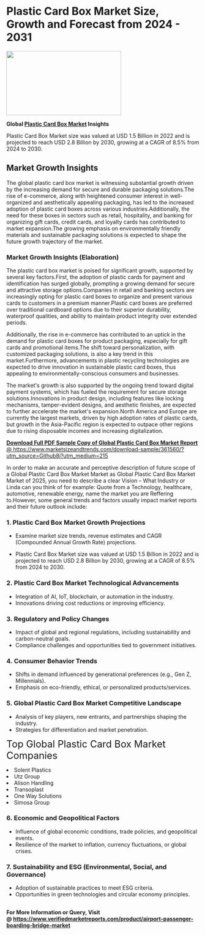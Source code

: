 <H1>Plastic Card Box Market Size, Growth and Forecast from 2024 - 2031</H1><img class="aligncenter size-medium wp-image-584254" src="https://thirdeyenews.in/wp-content/uploads/2024/09/Global-Market-Research-300x168.jpeg" alt="" width="300" height="168" /><p><strong>Global&nbsp;<a href="https://www.marketsizeandtrends.com/download-sample/361560/?utm_source=Github8j?utm_medium=215">Plastic Card Box Market</a> Insights</strong></p><p>Plastic Card Box Market size was valued at USD 1.5 Billion in 2022 and is projected to reach USD 2.8 Billion by 2030, growing at a CAGR of 8.5% from 2024 to 2030.</p><p><h2>Market Growth Insights</h2> <p>The global plastic card box market is witnessing substantial growth driven by the increasing demand for secure and durable packaging solutions.The rise of e-commerce, along with heightened consumer interest in well-organized and aesthetically appealing packaging, has led to the increased adoption of plastic card boxes across various industries.Additionally, the need for these boxes in sectors such as retail, hospitality, and banking for organizing gift cards, credit cards, and loyalty cards has contributed to market expansion.The growing emphasis on environmentally friendly materials and sustainable packaging solutions is expected to shape the future growth trajectory of the market.</p> <p><a href="#"></a></p> <h3>Market Growth Insights (Elaboration)</h3> <p>The plastic card box market is poised for significant growth, supported by several key factors.First, the adoption of plastic cards for payment and identification has surged globally, prompting a growing demand for secure and attractive storage options.Companies in retail and banking sectors are increasingly opting for plastic card boxes to organize and present various cards to customers in a premium manner.Plastic card boxes are preferred over traditional cardboard options due to their superior durability, waterproof qualities, and ability to maintain product integrity over extended periods.</p> <p>Additionally, the rise in e-commerce has contributed to an uptick in the demand for plastic card boxes for product packaging, especially for gift cards and promotional items.The shift toward personalization, with customized packaging solutions, is also a key trend in this market.Furthermore, advancements in plastic recycling technologies are expected to drive innovation in sustainable plastic card boxes, thus appealing to environmentally-conscious consumers and businesses.</p> <p>The market's growth is also supported by the ongoing trend toward digital payment systems, which has fueled the requirement for secure storage solutions.Innovations in product design, including features like locking mechanisms, tamper-evident designs, and aesthetic finishes, are expected to further accelerate the market's expansion.North America and Europe are currently the largest markets, driven by high adoption rates of plastic cards, but growth in the Asia-Pacific region is expected to outpace other regions due to rising disposable incomes and increasing digitalization.</p> <p><a href="#"></p><p><span class=""><strong>Download Full PDF Sample Copy of Global Plastic Card Box Market Report</strong> @ <a href="https://www.marketsizeandtrends.com/download-sample/361560/?utm_source=Github8j?utm_medium=215" target="_blank">https://www.marketsizeandtrends.com/download-sample/361560/?utm_source=Github8j?utm_medium=215</a></span></p><p>In order to make an accurate and perceptive description of future scope of a Global&nbsp;Plastic Card Box Market Market as Global&nbsp;Plastic Card Box Market Market of 2025, you need to describe a clear Vision &ndash; What Industry or Linda can you think of for example: Quote from a Technology, healthcare, automotive, renewable energy, name the market you are Reffering to.However, some general trends and factors usually impact market reports and their future outlook include:</p><h3>1.&nbsp;<strong>Plastic Card Box Market Growth Projections</strong></h3><ul><li>Examine market size trends, revenue estimates and CAGR (Compounded Annual Growth Rate) projections.</li><li><p>Plastic Card Box Market size was valued at USD 1.5 Billion in 2022 and is projected to reach USD 2.8 Billion by 2030, growing at a CAGR of 8.5% from 2024 to 2030.</p></li></ul><h3>2.&nbsp;<strong>Plastic Card Box Market Technological Advancements</strong></h3><ul><li>Integration of AI, IoT, blockchain, or automation in the industry.</li><li>Innovations driving cost reductions or improving efficiency.</li></ul><h3>3.&nbsp;<strong>Regulatory and Policy Changes</strong></h3><ul><li>Impact of global and regional regulations, including sustainability and carbon-neutral goals.</li><li>Compliance challenges and opportunities tied to government initiatives.</li></ul><h3>4.&nbsp;<strong>Consumer Behavior Trends</strong></h3><ul><li>Shifts in demand influenced by generational preferences (e.g., Gen Z, Millennials).</li><li>Emphasis on eco-friendly, ethical, or personalized products/services.</li></ul><h3>5.&nbsp;<strong>Global Plastic Card Box Market Competitive Landscape</strong></h3><ul><li>Analysis of key players, new entrants, and partnerships shaping the industry.</li><li>Strategies for differentiation and market penetration.</li></ul><p data-pm-slice="1 1 []"><span style="color: inherit; font-family: inherit; font-size: 25px;">Top Global Plastic Card Box Market Companies</span></p><div class="" data-test-id=""><p><li>Solent Plastics</li><li> Utz Group</li><li> Alison Handling</li><li> Transoplast</li><li> One Way Solutions</li><li> Simosa Group</li></p></div><h3>6.&nbsp;<strong>Economic and Geopolitical Factors</strong></h3><ul><li>Influence of global economic conditions, trade policies, and geopolitical events.</li><li>Resilience of the market to inflation, currency fluctuations, or global crises.</li></ul><h3>7.&nbsp;<strong>Sustainability and ESG (Environmental, Social, and Governance)</strong></h3><ul><li>Adoption of sustainable practices to meet ESG criteria.</li><li>Opportunities in green technologies and circular economy principles.</li></ul><h2><strong style="font-size: 14px;">For More Information or Query, Visit @&nbsp;</strong><a style="background-color: #ffffff; font-size: 14px;" href="https://www.marketsizeandtrends.com/report/plastic-card-box-market/" target="_blank">https://www.verifiedmarketreports.com/product/airport-passenger-boarding-bridge-market</a></h2>